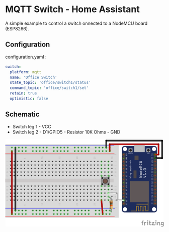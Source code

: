 # MQTT Switch - Home Assistant
A simple example to control a switch onnected to a NodeMCU board (ESP8266).

## Configuration
configuration.yaml :
```yaml
switch:
  platform: mqtt
  name: 'Office Switch'
  state_topic: 'office/switch1/status'
  command_topic: 'office/switch1/set'
  retain: true
  optimistic: false
```

## Schematic
- Switch leg 1 - VCC
- Switch leg 2 - D1/GPIO5 - Resistor 10K Ohms - GND

![Schematic](Schematic.png)